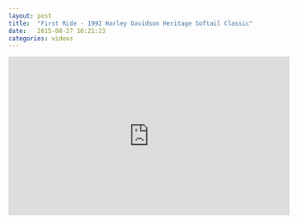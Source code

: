 ```yaml
---
layout: post
title:  "First Ride - 1992 Harley Davidson Heritage Softail Classic"
date:   2015-08-27 16:21:23
categories: videos
---
```




<iframe width="560" height="315" src="https://www.youtube.com/embed/nNlO1y7vYlQ" frameborder="0" allowfullscreen></iframe>